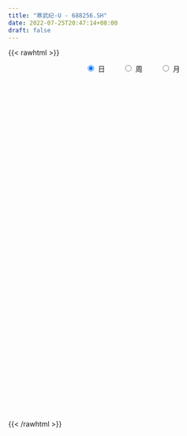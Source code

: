 ```yaml
---
title: "寒武纪-U - 688256.SH"
date: 2022-07-25T20:47:14+08:00
draft: false
---
```

{{< rawhtml >}}
    <div style="text-align: center">
        <label style="padding: 1rem;"><input style="margin-right: .5rem" type="radio" name="period" value="D" checked onclick="period_change(this)">日</label>
        <label style="padding: 1rem;"><input style="margin-right: .5rem" type="radio" name="period" value="W" onclick="period_change(this)">周</label>
        <label style="padding: 1rem;"><input style="margin-right: .5rem" type="radio" name="period" value="M" onclick="period_change(this)">月</label>
    </div>
    <div id="chart" style="height: 700px;"></div> 
    <script type="text/javascript">
        const D_v = [242376.13,175848.95,127018.27,99202.07,113852.55,83388.69,59775.62,54732.6,61808.75,56294.13,69721.66,59089.43,40822.17,50131.07,48537.51,25177.23,22435.43,20281.45,17440.22,16535.98,20562.19,18394.68,19689.58,16340.59,10811.1,20422.84,26476.56,39256.19,32637.07,35135.09,22032.73,15941.61,14696.48,25847.63,34315.03,28282.12,14651.81,22428.34,14548.94,13741.64,15502.97,21914.87,14205.41,30093.37,16299.83,14331.84,10238.86,13194.98,11288.01,8240.78,10276.27,8755.55,6035.38,6987.62,20653.51,12733.04,9564.48,14965.6,12265.07,35739.09,20336.31,25549.78,22442.38,21282.52,12594.69,29218.81,20885.9,17467.69,30452.77,20267.38,20357.23,20865.95,14508.13,23664.22,37004.45,24907.11,18596.47,10089.85,10575.1,15178.48,13862.72,8903.85,7527.89,6598.06,7563.93,8907.71,7338.4,9455.16,6676.04,9071.11,6502.92,11446.97,8249.22,6733.02,6808.11,14693.93,8341.08,6805.22,11217.08,6873.12,5062.69,6474.82,9600.64,7365.11,7971.58,7143.12,8206.54,7530.1,11791.43,18505.11,9415.27,8466.97,9879.86,8975.63,14799.82,10384.67,10810.15,6876.13,13277.75,8258.78,11165.22,28150.53,17419.43,11489.81,14257.5,21516.68,51861.83,27149.13,35698.44,27876.97,19001.47,14777.43,22357.75,12075.2,10891.43,10165.71,12687.37,7471.98,7839.64,10939.78,9540.7,11837.36,7091.91,9428.76,6409.66,7937.49,9471.13,10321.04,18326.65,11013.93,10234.37,7532.58,9349.97,16893.26,17838.38,12536.68,12452.47,20553.02,13633.01,5164.81,6937.99,4843.78,5559.14,3880.41,5418.06,4048.75,2991.95,3404.49,4364.34,2779.87,2537.13,4725.95,6447.78,3961.93,3063.99,3830.48,5162.21,3964.95,3239.53,3212.51,11694.68,8124.13,7605.73,9763.14,5439.86,5179.69,4830.41,5820.32,18034.68,12279.83,8296.1,13945.23,8668.77,8068.21,7258.46,10834.72,5424.31,17452.16,8305.14,7256.76,6895.61,4390.48,5297.86,4269.58,5793.24,6893.05,6246.48,13064.66,8654.27,8777.05,22004.45,10849.44,7597.0,9614.28,10549.54,10551.17,7296.5,11972.69,11072.31,11627.86,11084.23,23019.45,13163.27,13589.2,11870.87,25905.08,25901.74,16825.9,13881.91,17869.96,19137.6,17038.62,14337.84,16949.81,17495.93,9247.95,12594.81,20588.38,15735.32,16456.9,14435.99,9370.24,9663.67,10021.47,40890.74,33505.8,47764.62,50170.08,37971.06,98684.43,48436.42,44103.79,40064.29,43810.34,30316.71,24911.65,78932.7,45131.63,30564.65,29458.74,19898.87,28336.38,34106.18,17343.29,21919.58,15468.85,14508.2,21193.01,20746.89,23921.36,15261.54,41502.95,14317.74,17221.45,23687.33,16226.39,12621.85,20776.52,17111.09,14536.77,17232.07,14064.85,20270.23,15098.06,13118.31,18888.85,12858.68,12023.97,17575.17,11369.7,12249.07,17794.15,11793.51,14957.66,11384.08,11767.55,8898.07,12740.26,15580.3,11460.78,13407.69,20127.42,13195.5,16347.45,18295.92,16237.72,17640.31,39894.87,26541.03,13747.79,19383.23,25363.3,19440.4,14065.02,52337.19,78345.7,33030.32,31017.08,22514.33,27458.78,35007.45,25037.11,23345.53,14378.06,22492.03,17857.11,29334.63,20776.2,97472.61,113968.53,53938.58,42782.74,56734.24,43774.1,38013.34,37664.81,22357.04,25166.91,41101.22,35631.57,77570.66,68019.23,55958.36,33332.11,25598.8,29060.74,37294.91,18551.93,18033.77,20587.15,23410.13,15951.51,15453.64,11593.02,21282.01,28565.28,69344.93,29375.3,21750.79,30394.83,15493.95,12512.97,10171.51,20880.99,22646.66,20547.16,20674.1,20486.21,14677.14,20372.02,22389.05,18887.04,8917.59,16277.36,14869.52,15096.64,14060.3,12176.38,10032.82,7952.97,10025.63,12166.03,12455.06,12530.13,17729.21,28478.51,17991.51,31095.09,23653.1,21718.22,11451.08,11863.37,10913.6,13796.07,55942.4,32391.37,36451.36,28912.64,20262.8,19017.64,12385.91,70702.97,39696.46,33391.41,19098.56,24664.73,17039.05,12603.52,14334.73,21622.43,15119.27,14050.29,11904.47,19414.44,16734.79,12820.62,18046.11,19449.58,18019.62,14889.95,14777.02,15021.61,22197.58,30077.71,16412.67,16283.28,17588.55,13820.23,26103.23,19901.32,22862.2,15866.3,18942.08,22621.37,15844.85,10617.44,14884.06,21983.67,18016.08,13131.29,19683.31,13872.97,13875.28,18294.91,15244.46,22374.74,24946.84,14959.72,19288.29,14361.26,23353.61,26399.91,28274.39,53911.99,82129.06,47824.27,38889.66,36660.9,54132.81,42554.4,29962.04,33759.08,22182.16,22194.82,19351.17,22190.16,21757.98,31885.68,35657.76,29208.49,22959.89,27666.21,28592.38,34314.22,19899.31,19426.21,26667.59,19276.64,24156.11,18476.36,16286.98,12285.8,12051.41,13786.41,12078.96,23256.74,14954.69,21155.09,14551.48,12339.14]
const D_histogram = [0.0,3.9311680912,6.6268334835,7.9768797768,6.947819069,4.2646641205,2.5870293623,1.5087259373,0.7832165167,0.6188509169,0.396675878,-0.7699646782,-1.4177797524,-1.38476398,-2.4105427738,-3.3099741048,-3.8247160978,-4.2362253847,-4.6494442256,-4.6843078522,-4.0725757976,-3.8231080145,-4.0182153325,-4.1586046316,-3.7928400532,-3.7898046577,-4.0611636432,-4.8422343883,-4.631040455,-4.7199573671,-4.7262883788,-4.3213076541,-3.9634665797,-3.2779452363,-2.2808500391,-2.1215201518,-1.9579248,-1.6375015636,-1.4181941438,-0.7931721396,-0.0481975958,0.8517187861,1.3407843644,2.1830960654,2.724795615,2.8181937928,2.6428985707,2.6993029649,2.2957661407,1.8866264578,1.2671227865,1.1867219411,1.0851604681,1.2737678402,2.0800953149,2.3988727064,2.316494484,2.2606015284,2.3090695638,2.994609823,3.3308687733,3.62656434,3.1927727434,2.320406706,1.5301285112,2.0953840524,2.1248345017,1.9888408594,2.0536036566,1.7938647394,1.5814925661,0.9723771951,0.8105618743,0.9912621187,1.5765764092,1.2765347055,0.4012030329,-0.0603014398,-0.4908147233,-1.1334871013,-1.6456724119,-1.9408095673,-1.9823690434,-2.0018838498,-1.9694487792,-1.7976412679,-1.7635579966,-1.8901460034,-1.7937891243,-1.4756945254,-1.1685004583,-0.6633225949,-0.419592536,-0.314539047,-0.1901527899,-0.4362604811,-0.6671182543,-0.7726869687,-0.4720670596,-0.4044279355,-0.3826941966,-0.418079917,-0.3498893406,-0.156376855,0.1626948665,0.1298291416,0.1394552339,-0.0165610799,-0.4302793318,-1.4276607948,-1.8891105167,-1.8049108188,-1.2654133245,-0.7588642861,-0.0061445102,0.3368443082,0.1490032682,0.2812377372,0.760316957,1.0834147922,1.1023541185,1.7465662685,1.8036253264,1.7676403182,1.3840151884,0.7311668778,1.9447298938,2.1387748141,2.8313056961,3.0155838682,2.6337458532,2.2793188401,1.1398673892,0.1902866977,-0.6349759814,-1.3542022592,-1.9349067889,-2.4003188019,-2.4962032087,-2.0070582452,-1.545628835,-0.8899407919,-0.3318248517,-0.1473548831,-0.1502537957,-0.1265077248,-0.388875116,-0.3092205743,0.4031706003,0.8880390544,1.2532750034,1.3249664721,1.2473733771,1.3882281745,1.5016534149,1.5093839269,1.6959104821,1.1288937682,0.3005165793,-0.1996599756,-0.6346538637,-0.9394488989,-0.9064788761,-0.8190961824,-0.9128353606,-1.0971493042,-1.1601451635,-1.0237301437,-1.021140363,-0.970688167,-0.8262132888,-0.5263890573,-0.1105272102,0.0482771988,0.1211293022,0.0785771623,0.086997,-0.0723856909,-0.1861102799,-0.1939938345,-0.6662839986,-0.9062388006,-0.9093447733,-1.0814895832,-1.0162437607,-0.8524497586,-0.7126650167,-0.5566180084,-1.0635461339,-1.3635119088,-1.5627885189,-1.8515108934,-1.9465591018,-2.1073553136,-2.1289265288,-1.6022312174,-1.1981079086,-0.4967858052,-0.0047490672,0.2607678499,0.6059187096,0.7632517818,0.9345522523,1.024363427,1.0675430876,1.199966414,1.2873898661,1.5892564072,1.5587233189,1.7161187541,2.1482586455,2.2591842904,2.1705785576,1.8813032509,1.713253918,1.2974302797,0.9793583894,0.9999258741,0.7086366068,0.6369494131,0.5335412537,0.8835156146,0.9567657982,1.1466640302,1.0358987634,1.3515021353,1.7781505122,1.8842206856,1.796734527,1.7071229116,1.7267521933,1.3312544575,0.5924296873,0.5028712545,0.0260882416,-0.1234624943,-0.1663647843,-0.0893777523,-0.2295343338,-0.6651242099,-1.2749373672,-1.7542223476,-1.8787881814,-2.1173789322,-2.7074953491,-2.9945448377,-2.7940727574,-3.0650043321,-3.0492568745,-2.4488397891,-2.4370417476,-2.1504278662,-1.9678079118,-1.3130074012,-0.9794325348,-0.6065410678,0.2246571853,0.5606580578,0.5635581716,0.5253575005,0.469220743,0.454131281,0.2130838306,0.0965550372,0.0007812019,-0.0571815098,-0.0187148588,0.1318248557,0.2991072578,0.3168230196,0.3240200085,-0.0721612665,-0.2879771671,-0.2741127924,-0.4769611061,-0.475897208,-0.4966058777,-0.2319915866,0.0041091482,0.1365616687,0.3837806197,0.4159590053,0.5500354709,0.5125066439,0.4320358246,0.2500259629,0.0924786976,0.0808421388,-0.085889023,-0.1098744527,-0.1692408154,-0.3028068121,-0.3028801013,-0.3717509739,-0.2591142782,-0.0137754706,0.217669465,0.2478113402,0.3366212128,0.3380794068,0.4013647701,0.3000587794,0.2406157099,0.2597569781,0.1797773045,0.1684506135,0.2099367626,0.4477976416,0.3504435985,0.2649062979,0.3770033125,0.6694175968,0.7771989535,0.8377775176,1.2153205205,1.4594536342,1.3530403438,1.4327335017,1.3561499581,1.2667782175,1.2464936966,1.2217853255,0.9266950705,0.6988535053,0.5311712386,0.4323877252,0.5322293747,0.5197367392,1.0904365038,1.7287861349,1.8130910609,1.6296480706,1.4744645988,1.1630785579,0.6391867482,0.445257875,0.0926849307,-0.1234336018,0.0536994284,0.1354168931,0.4705492885,0.8744007987,0.6063771431,0.2215500604,-0.0317476084,-0.4279326097,-0.9455394431,-1.1653468627,-1.2870670885,-1.4356349254,-1.3353375724,-1.1986950896,-1.0194524275,-1.0018236217,-0.8186505412,-0.4711689813,-0.0135930058,0.1852600293,0.1013377061,-0.1709705949,-0.3284346394,-0.4061897876,-0.3894161502,-0.304450972,-0.4019520603,-0.4271881826,-0.3263377303,-0.3686198469,-0.3820480557,-0.5672694919,-0.8676721816,-1.0751242403,-1.098033974,-1.2051508936,-1.3407308013,-1.4010246761,-1.3037540088,-1.1207015119,-0.9324057165,-0.8206831188,-0.7379669393,-0.5235613471,-0.2264507494,-0.029769135,0.2507144659,0.6150355801,0.82314221,0.7878104856,0.5291152782,0.5218523593,0.4518408915,0.3464164821,0.2828833229,0.323597396,0.7452299141,0.9376425908,1.1075399614,0.9953475572,0.8120677222,0.761105437,0.4876892562,-0.6522202315,-1.3894756357,-1.706819421,-1.7838408775,-1.7997706537,-1.702910988,-1.514217168,-1.3937429453,-1.1908927758,-0.9513503575,-0.7604637952,-0.5521875748,-0.3260788975,-0.1937149382,-0.050662554,-0.0582659544,-0.0659541332,-0.1044127549,-0.0450318571,0.0362866798,0.1161607442,0.0375151638,0.2732591694,0.4531211576,0.5243164752,0.4382351133,0.3075054308,-0.1067091768,-0.4947692757,-0.5080085393,-0.5314398455,-0.2678112129,0.0202181852,0.1858665375,0.3850406648,0.5607242907,0.6454647016,0.7655694926,0.7728018615,0.8405263958,0.8915606847,0.8833923141,0.9348108356,0.960038949,1.0578764122,0.8337524695,0.7131537953,0.6155524192,0.4965118095,0.5452789101,0.6584111348,0.7999877054,1.1020336693,1.6790425787,1.9948197217,1.9911064265,1.6475057896,1.3642271811,1.0717855835,0.7750010782,0.4829043059,0.3592051361,0.1948340949,0.0195250143,-0.1241382019,-0.3077991277,-0.2164683037,-0.0362062191,0.071728287,0.1553110985,0.1104051766,-0.0142089406,-0.2371009383,-0.3536517399,-0.4636426576,-0.4759073032,-0.5700574897,-0.4833826322,-0.5522935342,-0.6589681732,-0.6896827957,-0.6842831764,-0.6607148768,-0.5438017771,-0.2666958101,-0.1443333256,-0.0350636309,-0.0372894495,-0.0555899871]
const D_fast = [0.0,4.913960114,9.2663338772,12.6106001147,13.3184941741,11.7015052557,10.6706278381,9.9695058974,9.439800606,9.4301477354,9.3071416661,7.9480099403,6.945749928,6.6325747054,5.0041602182,3.277235361,1.8063143435,0.3357487104,-1.2398311868,-2.4457717766,-2.8521836714,-3.5584928918,-4.758154043,-5.9381944999,-6.5206399349,-7.4650557038,-8.7517056001,-10.7433349423,-11.6899011227,-12.9588073766,-14.1467104829,-14.8220566718,-15.4550822424,-15.589047208,-15.1621645206,-15.5332146712,-15.8591005195,-15.9480526739,-16.08329379,-15.6565648207,-14.9236396759,-13.8107935975,-12.986531928,-11.5984462107,-10.3755477573,-9.5776011314,-9.0921717107,-8.3609415753,-8.1905368644,-8.1280199329,-8.4307429075,-8.2144632677,-8.0447346237,-7.5376852915,-6.211333988,-5.2928384199,-4.7960930213,-4.2868355948,-3.6611001684,-2.2269074535,-1.0579313099,0.1444053418,0.5088069311,0.2165425702,-0.1912034968,0.8978980575,1.4585571321,1.8197737048,2.3979374161,2.5866646837,2.769665652,2.4036445798,2.4444697275,2.8729855015,3.8524438943,3.8715358671,3.0965049526,2.6199251199,2.0667081556,1.1406640023,0.2170605888,-0.5632789585,-1.1004306954,-1.6204164643,-2.0803435885,-2.3579463941,-2.764752622,-3.3638771296,-3.7159675316,-3.7667965641,-3.7517276116,-3.4123803968,-3.2735484719,-3.2471297448,-3.1702816851,-3.5254544966,-3.9230918333,-4.2218322899,-4.0392291457,-4.0726970055,-4.1466368157,-4.2865425154,-4.3058242741,-4.1514060023,-3.7916605642,-3.7920690036,-3.7475791029,-3.9077356867,-4.4290237715,-5.7833204332,-6.7170477842,-7.0840757911,-6.8609316279,-6.544098661,-5.7929150127,-5.3657151172,-5.5163053402,-5.3137614369,-4.6446029778,-4.0506514446,-3.7561235887,-2.6752698715,-2.1673044821,-1.7613794107,-1.7990007433,-2.2690573345,-0.5693118451,0.1594267787,1.5597840848,2.4979582239,2.7745566722,2.9899593691,2.1354747656,1.2334657484,0.249459074,-0.8083177686,-1.8727489955,-2.938240709,-3.658175918,-3.6707955157,-3.5957733143,-3.1625704692,-2.6874107419,-2.5397794941,-2.5802418556,-2.5881227159,-2.9477088861,-2.945359488,-2.1321756634,-1.4252974456,-0.7467427458,-0.343809659,-0.1095594097,0.3783524312,0.8671910254,1.2522675191,1.8627716949,1.5779784229,0.8247303789,0.27463883,-0.3190185239,-0.8586757839,-1.0523254801,-1.169716832,-1.4916648504,-1.95026612,-2.3032982701,-2.4228157863,-2.6755110964,-2.8677309421,-2.9298093861,-2.7615824189,-2.3733523744,-2.2024786657,-2.0993442368,-2.1222520861,-2.0920829983,-2.269562112,-2.4298142709,-2.4861962841,-3.1250574479,-3.5915719501,-3.8220141162,-4.2645313219,-4.4533464395,-4.502664877,-4.5410463894,-4.5241538832,-5.2969685421,-5.9378122943,-6.5277860341,-7.2793861319,-7.8610741158,-8.548709156,-9.1025120034,-8.9763744963,-8.8717781646,-8.2946525126,-7.8038030414,-7.4730941618,-6.9764636247,-6.628317607,-6.2233790735,-5.877477042,-5.5674116095,-5.1349966797,-4.7257257611,-4.0265451182,-3.6673973766,-3.0809722529,-2.1117677001,-1.4360459827,-0.9820070761,-0.80095657,-0.5406924234,-0.6321584918,-0.7053907848,-0.4348418316,-0.5489719471,-0.4614217875,-0.4314446336,0.139408631,0.4518502642,0.9284145037,1.0766239278,1.7301028335,2.6012888384,3.1784141832,3.5401116563,3.8772807688,4.3285980989,4.2659139775,3.6751966291,3.7113560099,3.2410950574,3.060678698,2.9761852119,3.0308278058,2.8332876408,2.2314167123,1.3028692131,0.3850286458,-0.2092342333,-0.9771697172,-2.2441599713,-3.2798456693,-3.7778917784,-4.8150744361,-5.5616411972,-5.573434059,-6.1708964544,-6.4218895396,-6.7312215632,-6.4046729029,-6.3159561701,-6.0946999701,-5.2073374206,-4.7311720338,-4.587382377,-4.4942436729,-4.4330752447,-4.3346318865,-4.5224083792,-4.6147984133,-4.7103769482,-4.7826350373,-4.748847101,-4.5653511726,-4.3232919561,-4.2263704393,-4.1381684483,-4.5523900399,-4.8402002323,-4.8948640557,-5.2169526459,-5.3348630498,-5.479723189,-5.2731067944,-5.0359787726,-4.869385835,-4.526221729,-4.3900535922,-4.1184682588,-4.0278704248,-4.000332288,-4.119835659,-4.2542632498,-4.245689274,-4.4338926915,-4.4853467344,-4.5870233009,-4.7962910006,-4.8720843152,-5.0338929313,-4.9860348051,-4.7441398651,-4.4582775632,-4.3661828531,-4.1932176773,-4.1072396316,-3.9436130757,-3.9699043715,-3.9691935136,-3.8851130009,-3.9201483484,-3.8893623859,-3.7953920463,-3.4455817568,-3.4553249004,-3.4746356265,-3.2682877837,-2.8085191002,-2.5064380052,-2.2364150617,-1.5550419286,-0.9460454064,-0.7141986109,-0.2763220775,-0.0138681316,0.2134546822,0.5047935855,0.7855315458,0.7221150583,0.6689868695,0.6340974124,0.6434108303,0.8763098235,0.9937513728,1.8370602633,2.9076064281,3.4451841193,3.6691531467,3.8825858245,3.8619694232,3.4978743005,3.4152598961,3.0858581844,2.8388812515,3.0294391388,3.1450108267,3.5977805443,4.2202322541,4.1038028843,3.7743633167,3.5131287458,3.0099605921,2.2559688979,1.7448247626,1.3013377648,0.7938611965,0.5603241564,0.3972928668,0.321672422,0.0888453223,0.0673557676,0.2970450821,0.7512228062,0.9963908486,0.937802952,0.6227520022,0.3831792979,0.2038767028,0.1232963026,0.1321487378,-0.0658403656,-0.1978735335,-0.1786075138,-0.3130445921,-0.4219848149,-0.749023624,-1.2663443591,-1.7425774779,-2.0399957051,-2.4484003481,-2.9191629561,-3.3297129999,-3.5583808348,-3.6555037159,-3.7003093496,-3.7937575316,-3.8955330869,-3.8120178316,-3.5715199211,-3.3822805905,-3.0391183732,-2.5210383639,-2.1071461816,-1.9455252845,-2.0719416724,-1.9487415015,-1.9057927464,-1.9246130352,-1.9174253637,-1.7958119417,-1.187871945,-0.7610486206,-0.3142662597,-0.1776217745,-0.157884679,-0.018570605,-0.1700644717,-1.4730290172,-2.5576533305,-3.301701971,-3.8246836469,-4.2905560865,-4.6194241678,-4.8092846398,-5.0372461534,-5.1321191779,-5.1304143489,-5.1296437354,-5.0594144087,-4.9148254558,-4.830890231,-4.7005034854,-4.7226733743,-4.7468500864,-4.8114118969,-4.7632889633,-4.6728987565,-4.563984506,-4.6332512955,-4.3291924975,-4.03605022,-3.8337757835,-3.8102983671,-3.8641516919,-4.3050435937,-4.8167960115,-4.9570374099,-5.1133286775,-4.9166528481,-4.6235689037,-4.4114539171,-4.1160196236,-3.800154925,-3.5540483387,-3.2425511746,-3.0421183403,-2.7642622071,-2.490337747,-2.277658039,-1.9925368087,-1.727298958,-1.3649923917,-1.3806782171,-1.3229884425,-1.2667017137,-1.2616143711,-1.0765275429,-0.7987925346,-0.4572190376,0.1203353437,1.1171048977,1.9315869711,2.4256502825,2.4939260931,2.5517042798,2.5272090782,2.4241748424,2.2528041466,2.2189062608,2.1032437433,1.9328159163,1.7581181496,1.4975074418,1.53472119,1.7059317198,1.8317982977,1.9542088838,1.936904256,1.8087379036,1.5265706714,1.3216069348,1.0957053528,0.9644638813,0.7277993224,0.6936285219,0.4866442363,0.2152275541,0.0120922326,-0.1535789422,-0.2951893618,-0.3142267064,-0.1037946919,-0.0175155388,0.0829882482,0.0714400671,0.0392420328]
const D_slow = [0.0,0.9827920228,2.6395003937,4.6337203379,6.3706751051,7.4368411352,8.0835984758,8.4607799601,8.6565840893,8.8112968185,8.910465788,8.7179746185,8.3635296804,8.0173386854,7.414702992,6.5872094658,5.6310304413,4.5719740951,3.4096130387,2.2385360757,1.2203921263,0.2646151227,-0.7399387105,-1.7795898684,-2.7277998817,-3.6752510461,-4.6905419569,-5.901100554,-7.0588606677,-8.2388500095,-9.4204221042,-10.5007490177,-11.4916156627,-12.3111019717,-12.8813144815,-13.4116945194,-13.9011757195,-14.3105511103,-14.6650996463,-14.8633926812,-14.8754420801,-14.6625123836,-14.3273162925,-13.7815422761,-13.1003433724,-12.3957949242,-11.7350702815,-11.0602445403,-10.4863030051,-10.0146463907,-9.697865694,-9.4011852088,-9.1298950917,-8.8114531317,-8.291429303,-7.6917111263,-7.1125875053,-6.5474371232,-5.9701697323,-5.2215172765,-4.3888000832,-3.4821589982,-2.6839658124,-2.1038641358,-1.721332008,-1.1974859949,-0.6662773695,-0.1690671547,0.3443337595,0.7927999443,1.1881730858,1.4312673846,1.6339078532,1.8817233829,2.2758674852,2.5950011615,2.6953019198,2.6802265598,2.557522879,2.2741511036,1.8627330007,1.3775306088,0.881938348,0.3814673855,-0.1108948093,-0.5603051262,-1.0011946254,-1.4737311262,-1.9221784073,-2.2911020387,-2.5832271533,-2.749057802,-2.853955936,-2.9325906977,-2.9801288952,-3.0891940155,-3.255973579,-3.4491453212,-3.5671620861,-3.66826907,-3.7639426191,-3.8684625984,-3.9559349335,-3.9950291473,-3.9543554307,-3.9218981453,-3.8870343368,-3.8911746068,-3.9987444397,-4.3556596384,-4.8279372676,-5.2791649723,-5.5955183034,-5.7852343749,-5.7867705025,-5.7025594254,-5.6653086084,-5.5949991741,-5.4049199348,-5.1340662368,-4.8584777072,-4.42183614,-3.9709298084,-3.5290197289,-3.1830159318,-3.0002242123,-2.5140417389,-1.9793480354,-1.2715216113,-0.5176256443,0.140810819,0.710640529,0.9956073764,1.0431790508,0.8844350554,0.5458844906,0.0621577934,-0.5379219071,-1.1619727093,-1.6637372706,-2.0501444793,-2.2726296773,-2.3555858902,-2.392424611,-2.4299880599,-2.4616149911,-2.5588337701,-2.6361389137,-2.5353462636,-2.3133365,-2.0000177492,-1.6687761311,-1.3569327869,-1.0098757432,-0.6344623895,-0.2571164078,0.1668612127,0.4490846548,0.5242137996,0.4742988057,0.3156353398,0.080773115,-0.145846604,-0.3506206496,-0.5788294898,-0.8531168158,-1.1431531067,-1.3990856426,-1.6543707334,-1.8970427751,-2.1035960973,-2.2351933616,-2.2628251642,-2.2507558645,-2.2204735389,-2.2008292484,-2.1790799984,-2.1971764211,-2.2437039911,-2.2922024497,-2.4587734493,-2.6853331495,-2.9126693428,-3.1830417386,-3.4371026788,-3.6502151184,-3.8283813726,-3.9675358747,-4.2334224082,-4.5743003854,-4.9649975152,-5.4278752385,-5.9145150139,-6.4413538424,-6.9735854746,-7.3741432789,-7.6736702561,-7.7978667074,-7.7990539742,-7.7338620117,-7.5823823343,-7.3915693889,-7.1579313258,-6.901840469,-6.6349546971,-6.3349630936,-6.0131156271,-5.6158015253,-5.2261206956,-4.7970910071,-4.2600263457,-3.6952302731,-3.1525856337,-2.6822598209,-2.2539463414,-1.9295887715,-1.6847491742,-1.4347677057,-1.257608554,-1.0983712007,-0.9649858872,-0.7441069836,-0.504915534,-0.2182495265,0.0407251644,0.3786006982,0.8231383262,1.2941934976,1.7433771294,2.1701578573,2.6018459056,2.93465952,3.0827669418,3.2084847554,3.2150068158,3.1841411923,3.1425499962,3.1202055581,3.0628219746,2.8965409222,2.5778065804,2.1392509934,1.6695539481,1.140209215,0.4633353778,-0.2853008317,-0.983819021,-1.750070104,-2.5123843227,-3.1245942699,-3.7338547068,-4.2714616734,-4.7634136513,-5.0916655016,-5.3365236353,-5.4881589023,-5.431994606,-5.2918300915,-5.1509405486,-5.0196011735,-4.9022959877,-4.7887631675,-4.7354922098,-4.7113534505,-4.7111581501,-4.7254535275,-4.7301322422,-4.6971760283,-4.6223992138,-4.5431934589,-4.4621884568,-4.4802287734,-4.5522230652,-4.6207512633,-4.7399915398,-4.8589658418,-4.9831173112,-5.0411152079,-5.0400879208,-5.0059475037,-4.9100023487,-4.8060125974,-4.6685037297,-4.5403770687,-4.4323681126,-4.3698616219,-4.3467419475,-4.3265314128,-4.3480036685,-4.3754722817,-4.4177824855,-4.4934841886,-4.5692042139,-4.6621419574,-4.7269205269,-4.7303643945,-4.6759470283,-4.6139941933,-4.5298388901,-4.4453190384,-4.3449778458,-4.269963151,-4.2098092235,-4.144869979,-4.0999256529,-4.0578129995,-4.0053288088,-3.8933793984,-3.8057684988,-3.7395419244,-3.6452910962,-3.477936697,-3.2836369586,-3.0741925793,-2.7703624491,-2.4054990406,-2.0672389546,-1.7090555792,-1.3700180897,-1.0533235353,-0.7417001112,-0.4362537798,-0.2045800122,-0.0298666358,0.1029261738,0.2110231051,0.3440804488,0.4740146336,0.7466237595,1.1788202933,1.6320930585,2.0395050761,2.4081212258,2.6988908653,2.8586875523,2.9700020211,2.9931732537,2.9623148533,2.9757397104,3.0095939337,3.1272312558,3.3458314555,3.4974257412,3.5528132563,3.5448763542,3.4378932018,3.201508341,2.9101716253,2.5884048532,2.2294961219,1.8956617288,1.5959879564,1.3411248495,1.0906689441,0.8860063088,0.7682140635,0.764815812,0.8111308193,0.8364652459,0.7937225971,0.7116139373,0.6100664904,0.5127124528,0.4365997098,0.3361116947,0.2293146491,0.1477302165,0.0555752548,-0.0399367592,-0.1817541321,-0.3986721775,-0.6674532376,-0.9419617311,-1.2432494545,-1.5784321548,-1.9286883238,-2.254626826,-2.534802204,-2.7679036331,-2.9730744128,-3.1575661476,-3.2884564844,-3.3450691718,-3.3525114555,-3.2898328391,-3.136073944,-2.9302883915,-2.7333357701,-2.6010569506,-2.4705938608,-2.3576336379,-2.2710295174,-2.2003086866,-2.1194093376,-1.9331018591,-1.6986912114,-1.4218062211,-1.1729693318,-0.9699524012,-0.779676042,-0.6577537279,-0.8208087858,-1.1681776947,-1.59488255,-2.0408427694,-2.4907854328,-2.9165131798,-3.2950674718,-3.6435032081,-3.9412264021,-4.1790639914,-4.3691799402,-4.5072268339,-4.5887465583,-4.6371752928,-4.6498409314,-4.6644074199,-4.6808959532,-4.706999142,-4.7182571062,-4.7091854363,-4.6801452502,-4.6707664593,-4.6024516669,-4.4891713775,-4.3580922587,-4.2485334804,-4.1716571227,-4.1983344169,-4.3220267358,-4.4490288706,-4.581888832,-4.6488416352,-4.6437870889,-4.5973204546,-4.5010602884,-4.3608792157,-4.1995130403,-4.0081206672,-3.8149202018,-3.6047886029,-3.3818984317,-3.1610503532,-2.9273476443,-2.687337907,-2.4228688039,-2.2144306866,-2.0361422378,-1.882254133,-1.7581261806,-1.6218064531,-1.4572036694,-1.257206743,-0.9816983257,-0.561937681,-0.0632327506,0.434543856,0.8464203035,1.1874770987,1.4554234946,1.6491737642,1.7698998406,1.8597011247,1.9084096484,1.913290902,1.8822563515,1.8053065696,1.7511894936,1.7421379389,1.7600700106,1.7988977853,1.8264990794,1.8229468442,1.7636716097,1.6752586747,1.5593480103,1.4403711845,1.2978568121,1.1770111541,1.0389377705,0.8741957272,0.7017750283,0.5307042342,0.365525515,0.2295750707,0.1629011182,0.1268177868,0.1180518791,0.1087295167,0.0948320199]
const D_data = [['2020-07-20', 250.0, 212.4, 205.6, 295.0],['2020-07-21', 208.0, 274.0, 202.0, 285.6],['2020-07-22', 260.0, 281.0, 257.77, 284.33],['2020-07-23', 274.92, 281.5, 268.0, 297.77],['2020-07-24', 273.0, 259.33, 240.44, 276.0],['2020-07-27', 252.28, 234.01, 227.94, 257.9],['2020-07-28', 236.0, 238.64, 227.5, 243.8],['2020-07-29', 234.53, 241.5, 229.66, 245.78],['2020-07-30', 240.0, 243.17, 236.36, 254.99],['2020-07-31', 238.01, 249.6, 237.1, 255.55],['2020-08-03', 250.01, 249.5, 247.01, 257.88],['2020-08-04', 250.97, 235.0, 232.99, 252.88],['2020-08-05', 246.0, 236.92, 236.79, 246.0],['2020-08-06', 233.96, 243.83, 231.8, 247.45],['2020-08-07', 240.98, 227.44, 223.37, 240.98],['2020-08-10', 219.99, 222.5, 218.0, 225.89],['2020-08-11', 220.88, 221.49, 219.1, 226.3],['2020-08-12', 220.33, 217.76, 213.5, 222.0],['2020-08-13', 219.0, 212.5, 212.0, 219.6],['2020-08-14', 212.33, 212.68, 207.5, 213.9],['2020-08-17', 213.0, 219.08, 209.68, 219.8],['2020-08-18', 219.18, 213.81, 212.3, 219.18],['2020-08-19', 213.88, 205.2, 204.87, 214.5],['2020-08-20', 204.0, 201.51, 200.11, 207.27],['2020-08-21', 202.5, 204.95, 201.11, 205.62],['2020-08-24', 206.3, 197.9, 196.5, 207.84],['2020-08-25', 198.38, 189.98, 189.66, 199.88],['2020-08-26', 189.66, 176.4, 173.51, 190.92],['2020-08-27', 177.2, 182.56, 170.51, 188.87],['2020-08-28', 177.73, 174.28, 168.02, 177.88],['2020-08-31', 173.0, 170.0, 170.0, 177.2],['2020-09-01', 170.21, 171.18, 169.03, 173.8],['2020-09-02', 170.99, 167.76, 167.12, 172.35],['2020-09-03', 167.9, 170.09, 164.28, 172.56],['2020-09-04', 166.78, 174.53, 166.78, 182.3],['2020-09-07', 170.4, 163.52, 163.52, 172.8],['2020-09-08', 163.51, 160.86, 160.01, 163.51],['2020-09-09', 159.0, 160.68, 155.0, 165.9],['2020-09-10', 162.0, 157.58, 157.33, 165.77],['2020-09-11', 158.07, 161.96, 155.55, 162.89],['2020-09-14', 164.0, 164.72, 163.0, 167.5],['2020-09-15', 163.5, 169.34, 161.26, 170.87],['2020-09-16', 167.0, 166.77, 165.39, 170.55],['2020-09-17', 166.76, 174.22, 163.78, 178.0],['2020-09-18', 173.0, 174.26, 172.01, 176.5],['2020-09-21', 173.99, 170.77, 169.5, 176.88],['2020-09-22', 169.98, 167.65, 166.68, 170.71],['2020-09-23', 168.03, 170.75, 167.04, 172.9],['2020-09-24', 169.0, 164.51, 164.01, 170.67],['2020-09-25', 165.0, 162.45, 161.52, 165.77],['2020-09-28', 162.45, 156.88, 156.5, 163.42],['2020-09-29', 157.9, 161.36, 157.02, 162.58],['2020-09-30', 162.11, 160.19, 159.8, 163.5],['2020-10-09', 164.0, 163.73, 163.07, 164.98],['2020-10-12', 164.94, 174.3, 164.03, 175.65],['2020-10-13', 174.3, 171.9, 170.66, 174.3],['2020-10-14', 171.0, 168.35, 168.28, 172.74],['2020-10-15', 167.98, 169.17, 167.69, 175.0],['2020-10-16', 170.49, 171.4, 170.0, 173.98],['2020-10-19', 172.2, 182.71, 172.2, 186.37],['2020-10-20', 181.45, 182.96, 178.53, 185.88],['2020-10-21', 182.69, 186.4, 178.3, 187.01],['2020-10-22', 186.0, 179.18, 179.08, 189.98],['2020-10-23', 179.51, 172.01, 172.01, 180.2],['2020-10-26', 170.02, 169.8, 166.56, 172.9],['2020-10-27', 169.88, 187.43, 168.88, 190.39],['2020-10-28', 187.0, 183.89, 182.72, 190.04],['2020-10-29', 181.02, 183.12, 181.0, 186.82],['2020-10-30', 183.43, 187.08, 183.43, 193.88],['2020-11-02', 187.01, 184.11, 181.08, 193.38],['2020-11-03', 185.95, 184.92, 183.03, 190.66],['2020-11-04', 186.0, 178.93, 178.0, 187.93],['2020-11-05', 182.0, 183.38, 179.13, 184.63],['2020-11-06', 183.3, 188.7, 182.66, 192.15],['2020-11-09', 190.02, 197.18, 190.0, 202.99],['2020-11-10', 193.22, 188.35, 187.5, 193.22],['2020-11-11', 186.0, 179.0, 179.0, 188.29],['2020-11-12', 181.0, 181.08, 179.51, 183.68],['2020-11-13', 180.0, 179.2, 175.8, 181.79],['2020-11-16', 179.58, 173.32, 172.51, 182.18],['2020-11-17', 174.0, 171.0, 167.11, 175.0],['2020-11-18', 170.77, 170.32, 168.08, 172.99],['2020-11-19', 169.0, 171.17, 166.71, 172.5],['2020-11-20', 171.5, 169.77, 169.47, 173.3],['2020-11-23', 168.65, 168.88, 166.78, 170.67],['2020-11-24', 168.88, 169.62, 168.66, 172.84],['2020-11-25', 169.62, 166.91, 166.81, 170.31],['2020-11-26', 166.92, 163.0, 162.82, 168.37],['2020-11-27', 162.0, 163.99, 161.24, 164.78],['2020-11-30', 165.0, 166.28, 164.1, 168.66],['2020-12-01', 165.03, 166.43, 165.03, 167.78],['2020-12-02', 166.76, 170.0, 166.76, 171.69],['2020-12-03', 168.9, 167.92, 167.01, 169.99],['2020-12-04', 167.99, 166.42, 166.01, 169.85],['2020-12-07', 168.36, 166.66, 166.55, 170.89],['2020-12-08', 166.1, 161.0, 160.0, 168.5],['2020-12-09', 161.0, 159.0, 158.33, 162.45],['2020-12-10', 159.12, 158.6, 158.19, 161.83],['2020-12-11', 162.0, 163.22, 160.3, 165.0],['2020-12-14', 162.0, 160.43, 159.0, 163.0],['2020-12-15', 160.5, 159.25, 158.84, 160.96],['2020-12-16', 159.25, 157.63, 157.01, 159.6],['2020-12-17', 156.13, 158.15, 154.1, 158.51],['2020-12-18', 159.68, 159.66, 158.69, 162.5],['2020-12-21', 160.5, 162.06, 157.66, 163.6],['2020-12-22', 162.0, 157.98, 157.58, 163.5],['2020-12-23', 156.56, 158.0, 155.17, 159.94],['2020-12-24', 158.0, 155.02, 154.55, 159.77],['2020-12-25', 154.99, 149.5, 149.48, 155.9],['2020-12-28', 149.29, 137.01, 137.0, 149.5],['2020-12-29', 136.96, 137.78, 136.08, 140.51],['2020-12-30', 139.49, 141.39, 138.0, 144.0],['2020-12-31', 141.3, 146.78, 140.8, 147.2],['2021-01-04', 146.78, 147.58, 145.0, 149.0],['2021-01-05', 146.88, 152.95, 146.44, 154.49],['2021-01-06', 151.01, 150.1, 149.11, 156.0],['2021-01-07', 149.78, 143.25, 141.51, 149.98],['2021-01-08', 143.9, 146.48, 142.0, 147.46],['2021-01-11', 145.51, 152.12, 145.4, 155.99],['2021-01-12', 150.59, 152.33, 149.5, 154.43],['2021-01-13', 151.93, 149.61, 147.1, 153.55],['2021-01-14', 147.6, 159.73, 147.6, 163.96],['2021-01-15', 159.0, 155.1, 153.96, 162.5],['2021-01-18', 154.0, 154.89, 151.0, 158.5],['2021-01-19', 153.35, 150.18, 150.06, 158.96],['2021-01-20', 148.3, 144.4, 143.43, 149.08],['2021-01-21', 151.0, 170.0, 151.0, 172.0],['2021-01-22', 166.1, 162.36, 161.8, 169.0],['2021-01-25', 161.2, 172.78, 158.48, 174.75],['2021-01-26', 172.4, 171.01, 170.4, 180.79],['2021-01-27', 171.72, 165.62, 163.71, 175.09],['2021-01-28', 161.1, 166.0, 161.1, 172.24],['2021-01-29', 166.59, 153.6, 152.0, 167.99],['2021-02-01', 150.5, 150.99, 149.35, 156.54],['2021-02-02', 151.99, 147.69, 147.09, 152.5],['2021-02-03', 147.44, 144.13, 144.1, 149.97],['2021-02-04', 143.94, 141.06, 138.28, 145.75],['2021-02-05', 141.34, 137.89, 137.81, 143.6],['2021-02-08', 138.0, 138.91, 136.12, 139.88],['2021-02-09', 138.91, 145.3, 138.91, 148.0],['2021-02-10', 147.5, 145.84, 143.6, 147.5],['2021-02-18', 146.0, 150.02, 146.0, 152.85],['2021-02-19', 149.49, 151.27, 147.02, 151.55],['2021-02-22', 151.25, 148.07, 148.0, 154.9],['2021-02-23', 147.46, 145.75, 145.02, 148.71],['2021-02-24', 145.77, 145.68, 145.21, 149.93],['2021-02-25', 146.0, 140.88, 140.31, 147.46],['2021-02-26', 138.93, 144.02, 137.19, 145.0],['2021-03-01', 144.8, 153.77, 144.02, 154.89],['2021-03-02', 154.31, 154.34, 151.69, 156.36],['2021-03-03', 152.8, 155.7, 150.21, 157.89],['2021-03-04', 154.49, 153.98, 152.85, 157.98],['2021-03-05', 152.14, 152.91, 147.8, 154.22],['2021-03-08', 154.0, 156.71, 151.3, 158.68],['2021-03-09', 154.87, 158.1, 149.0, 163.96],['2021-03-10', 162.9, 158.25, 157.62, 163.9],['2021-03-11', 157.5, 162.3, 155.12, 163.79],['2021-03-12', 161.5, 153.0, 153.0, 167.77],['2021-03-15', 150.28, 146.58, 146.0, 152.9],['2021-03-16', 148.9, 147.2, 145.72, 149.5],['2021-03-17', 146.0, 145.2, 144.45, 149.4],['2021-03-18', 144.6, 144.22, 144.1, 146.38],['2021-03-19', 144.79, 146.97, 141.36, 146.97],['2021-03-22', 146.7, 147.25, 145.2, 148.18],['2021-03-23', 147.22, 144.2, 143.01, 149.69],['2021-03-24', 143.1, 141.4, 141.26, 144.7],['2021-03-25', 141.05, 141.2, 140.31, 142.88],['2021-03-26', 142.01, 142.84, 141.34, 143.25],['2021-03-29', 143.0, 140.5, 140.3, 143.96],['2021-03-30', 139.5, 140.19, 139.5, 141.58],['2021-03-31', 140.08, 140.89, 139.28, 141.39],['2021-04-01', 141.55, 143.19, 141.42, 145.18],['2021-04-02', 144.69, 146.01, 143.55, 148.0],['2021-04-06', 147.0, 144.0, 143.67, 147.3],['2021-04-07', 144.24, 143.3, 142.01, 144.24],['2021-04-08', 143.27, 141.7, 141.68, 144.8],['2021-04-09', 141.41, 142.0, 139.86, 142.0],['2021-04-12', 141.99, 139.18, 139.02, 142.75],['2021-04-13', 138.38, 138.59, 138.11, 139.83],['2021-04-14', 138.59, 139.11, 138.31, 140.56],['2021-04-15', 138.96, 131.3, 127.0, 138.96],['2021-04-16', 131.0, 131.28, 127.8, 131.98],['2021-04-19', 131.39, 132.46, 129.67, 133.25],['2021-04-20', 132.5, 128.63, 128.56, 132.54],['2021-04-21', 128.0, 130.0, 127.8, 131.53],['2021-04-22', 129.99, 130.6, 129.55, 131.48],['2021-04-23', 130.0, 129.96, 129.38, 131.87],['2021-04-26', 130.0, 129.9, 128.91, 132.18],['2021-04-27', 128.81, 119.4, 119.21, 128.81],['2021-04-28', 120.51, 118.2, 116.58, 120.6],['2021-04-29', 117.5, 116.25, 116.02, 120.47],['2021-04-30', 116.75, 111.69, 111.11, 116.75],['2021-05-06', 112.39, 110.74, 109.5, 112.39],['2021-05-07', 110.83, 106.71, 106.66, 111.48],['2021-05-10', 106.8, 105.3, 104.65, 108.3],['2021-05-11', 105.81, 111.02, 105.48, 113.0],['2021-05-12', 110.77, 109.81, 107.84, 111.81],['2021-05-13', 109.66, 114.75, 109.0, 120.42],['2021-05-14', 113.0, 114.05, 112.3, 114.5],['2021-05-17', 113.56, 112.26, 112.22, 115.9],['2021-05-18', 114.5, 114.17, 113.0, 116.19],['2021-05-19', 113.17, 112.66, 112.0, 114.5],['2021-05-20', 113.0, 113.37, 112.69, 116.39],['2021-05-21', 113.36, 112.84, 112.43, 114.46],['2021-05-24', 112.08, 112.49, 110.05, 113.02],['2021-05-25', 112.0, 114.07, 112.0, 114.68],['2021-05-26', 114.43, 114.22, 114.05, 116.0],['2021-05-27', 114.0, 118.29, 113.41, 119.39],['2021-05-28', 117.7, 115.35, 115.04, 117.7],['2021-05-31', 115.88, 118.65, 115.8, 118.86],['2021-06-01', 119.58, 124.6, 119.58, 127.71],['2021-06-02', 122.8, 123.25, 121.81, 125.46],['2021-06-03', 124.25, 122.1, 121.0, 124.59],['2021-06-04', 121.79, 119.77, 119.21, 123.66],['2021-06-07', 121.0, 121.14, 120.5, 125.76],['2021-06-08', 120.7, 117.36, 116.7, 120.95],['2021-06-09', 118.0, 117.25, 117.03, 119.72],['2021-06-10', 118.01, 121.26, 116.78, 122.0],['2021-06-11', 121.81, 117.11, 116.93, 121.88],['2021-06-15', 117.0, 119.25, 115.99, 121.38],['2021-06-16', 119.2, 118.7, 117.88, 123.38],['2021-06-17', 118.71, 125.5, 117.7, 127.99],['2021-06-18', 124.32, 123.83, 123.11, 126.5],['2021-06-21', 124.0, 126.8, 123.0, 128.55],['2021-06-22', 127.01, 124.11, 123.8, 128.5],['2021-06-23', 125.26, 131.0, 125.0, 133.87],['2021-06-24', 129.36, 135.75, 129.2, 138.88],['2021-06-25', 135.77, 134.8, 131.81, 137.18],['2021-06-28', 133.5, 134.12, 132.36, 136.78],['2021-06-29', 135.03, 135.3, 132.53, 139.3],['2021-06-30', 135.7, 138.2, 133.8, 139.95],['2021-07-01', 137.15, 133.6, 133.11, 138.2],['2021-07-02', 132.82, 127.42, 127.2, 134.39],['2021-07-05', 128.08, 134.2, 128.08, 134.78],['2021-07-06', 134.2, 128.48, 126.66, 135.88],['2021-07-07', 127.43, 131.3, 127.18, 131.49],['2021-07-08', 132.18, 132.45, 129.7, 134.2],['2021-07-09', 133.94, 134.39, 133.39, 138.5],['2021-07-12', 134.01, 131.81, 129.0, 134.01],['2021-07-13', 131.8, 126.61, 126.51, 132.68],['2021-07-14', 126.65, 121.2, 121.19, 127.1],['2021-07-15', 121.0, 119.0, 117.82, 121.56],['2021-07-16', 121.66, 120.62, 120.25, 123.99],['2021-07-19', 122.59, 116.8, 116.56, 122.61],['2021-07-20', 112.0, 108.32, 106.6, 113.0],['2021-07-21', 108.91, 107.46, 107.28, 109.08],['2021-07-22', 108.17, 110.92, 105.38, 111.2],['2021-07-23', 106.6, 102.27, 101.12, 107.01],['2021-07-26', 100.99, 102.41, 97.0, 103.64],['2021-07-27', 102.0, 108.8, 101.02, 119.6],['2021-07-28', 106.65, 100.63, 99.9, 107.98],['2021-07-29', 102.88, 102.47, 100.18, 105.88],['2021-07-30', 98.0, 100.14, 97.5, 104.02],['2021-08-02', 99.87, 106.31, 98.15, 106.66],['2021-08-03', 106.12, 103.3, 102.42, 107.86],['2021-08-04', 102.99, 104.3, 102.97, 106.21],['2021-08-05', 103.0, 112.38, 100.79, 118.97],['2021-08-06', 112.8, 108.89, 107.72, 116.55],['2021-08-09', 105.86, 105.34, 104.0, 106.88],['2021-08-10', 105.33, 104.44, 102.9, 106.68],['2021-08-11', 104.0, 103.65, 102.56, 104.9],['2021-08-12', 102.2, 103.65, 101.91, 106.31],['2021-08-13', 103.0, 99.71, 99.5, 103.0],['2021-08-16', 99.35, 99.75, 98.3, 101.78],['2021-08-17', 99.75, 98.8, 98.8, 102.32],['2021-08-18', 98.39, 98.16, 97.81, 99.53],['2021-08-19', 97.98, 98.61, 97.85, 100.5],['2021-08-20', 99.47, 99.9, 98.5, 101.18],['2021-08-23', 100.05, 100.48, 98.33, 100.88],['2021-08-24', 100.9, 98.7, 98.58, 100.9],['2021-08-25', 99.5, 98.25, 97.6, 99.53],['2021-08-26', 98.2, 91.6, 91.6, 98.88],['2021-08-27', 91.41, 91.41, 90.8, 92.5],['2021-08-30', 91.28, 92.86, 91.02, 94.78],['2021-08-31', 92.06, 88.66, 87.29, 92.75],['2021-09-01', 88.66, 89.6, 86.89, 89.82],['2021-09-02', 89.26, 88.18, 87.63, 89.85],['2021-09-03', 88.4, 91.41, 88.19, 94.35],['2021-09-06', 90.89, 91.6, 90.01, 93.22],['2021-09-07', 91.32, 90.64, 90.04, 92.3],['2021-09-08', 90.65, 92.61, 90.48, 92.96],['2021-09-09', 92.55, 90.3, 90.18, 92.55],['2021-09-10', 90.3, 91.74, 89.51, 92.69],['2021-09-13', 91.5, 89.62, 89.35, 91.5],['2021-09-14', 89.6, 88.5, 88.36, 90.36],['2021-09-15', 88.31, 86.16, 85.81, 89.03],['2021-09-16', 86.2, 85.06, 85.02, 86.88],['2021-09-17', 85.8, 85.88, 84.63, 86.14],['2021-09-22', 84.77, 82.83, 82.35, 84.92],['2021-09-23', 82.68, 83.4, 82.36, 84.45],['2021-09-24', 83.45, 81.99, 81.87, 84.3],['2021-09-27', 82.64, 79.71, 79.3, 83.5],['2021-09-28', 79.91, 80.13, 78.82, 81.75],['2021-09-29', 79.52, 78.15, 77.88, 80.0],['2021-09-30', 78.79, 79.62, 78.19, 80.6],['2021-10-08', 79.5, 81.47, 79.5, 82.77],['2021-10-11', 81.99, 82.0, 81.21, 82.37],['2021-10-12', 81.1, 79.71, 78.79, 81.81],['2021-10-13', 79.9, 80.35, 79.5, 82.13],['2021-10-14', 79.65, 79.13, 79.03, 80.2],['2021-10-15', 79.14, 79.75, 78.54, 80.7],['2021-10-18', 79.75, 77.25, 76.5, 79.75],['2021-10-19', 77.18, 76.95, 76.31, 77.68],['2021-10-20', 77.4, 77.43, 77.11, 78.75],['2021-10-21', 77.3, 75.61, 75.51, 77.47],['2021-10-22', 76.46, 75.78, 75.61, 76.93],['2021-10-25', 75.45, 76.1, 73.88, 76.23],['2021-10-26', 76.0, 79.02, 75.72, 81.18],['2021-10-27', 78.2, 74.97, 74.35, 79.59],['2021-10-28', 74.79, 74.33, 73.9, 76.33],['2021-10-29', 74.42, 76.61, 74.34, 77.89],['2021-11-01', 76.0, 79.88, 74.87, 80.2],['2021-11-02', 79.86, 78.75, 78.15, 81.0],['2021-11-03', 78.61, 78.81, 78.21, 80.48],['2021-11-04', 83.0, 84.38, 81.7, 86.88],['2021-11-05', 85.89, 85.1, 84.59, 90.9],['2021-11-08', 83.98, 81.89, 81.63, 84.67],['2021-11-09', 81.5, 85.0, 81.35, 86.5],['2021-11-10', 84.51, 83.95, 82.97, 86.0],['2021-11-11', 83.98, 84.22, 82.77, 85.65],['2021-11-12', 85.5, 85.67, 84.5, 88.7],['2021-11-15', 85.68, 86.4, 85.56, 88.13],['2021-11-16', 86.1, 82.96, 82.85, 86.7],['2021-11-17', 82.7, 83.02, 82.62, 84.09],['2021-11-18', 83.98, 83.2, 82.8, 85.77],['2021-11-19', 83.35, 83.75, 82.5, 84.74],['2021-11-22', 83.61, 86.67, 83.02, 86.83],['2021-11-23', 85.99, 85.98, 85.5, 87.27],['2021-11-24', 85.7, 95.54, 85.41, 95.81],['2021-11-25', 95.0, 100.94, 94.1, 103.58],['2021-11-26', 99.49, 97.58, 97.55, 102.0],['2021-11-29', 96.61, 95.6, 93.66, 96.8],['2021-11-30', 96.65, 96.6, 96.6, 100.5],['2021-12-01', 98.33, 94.8, 94.49, 99.1],['2021-12-02', 94.46, 90.99, 90.8, 95.58],['2021-12-03', 90.97, 94.03, 90.61, 95.97],['2021-12-06', 93.65, 91.2, 91.02, 93.95],['2021-12-07', 91.2, 91.78, 89.4, 92.4],['2021-12-08', 92.26, 97.0, 92.26, 97.1],['2021-12-09', 96.34, 97.01, 95.49, 98.25],['2021-12-10', 97.0, 102.0, 96.5, 102.68],['2021-12-13', 102.0, 105.87, 101.01, 106.7],['2021-12-14', 105.87, 98.9, 98.82, 105.97],['2021-12-15', 99.5, 96.5, 96.28, 100.0],['2021-12-16', 97.88, 97.0, 96.11, 98.46],['2021-12-17', 96.6, 93.76, 93.56, 96.8],['2021-12-20', 93.0, 89.68, 89.35, 94.7],['2021-12-21', 90.1, 91.0, 89.7, 91.43],['2021-12-22', 91.1, 90.71, 90.01, 91.35],['2021-12-23', 90.02, 88.89, 88.5, 90.69],['2021-12-24', 89.2, 91.06, 88.3, 91.7],['2021-12-27', 90.77, 91.39, 89.45, 92.22],['2021-12-28', 91.49, 92.1, 89.99, 92.65],['2021-12-29', 91.1, 89.97, 89.82, 91.68],['2021-12-30', 89.88, 92.0, 89.58, 92.5],['2021-12-31', 91.57, 95.1, 91.57, 96.6],['2022-01-04', 102.0, 98.58, 98.15, 105.5],['2022-01-05', 97.0, 97.3, 95.13, 99.44],['2022-01-06', 96.95, 94.3, 93.6, 96.95],['2022-01-07', 95.57, 91.06, 90.9, 97.38],['2022-01-10', 90.98, 91.24, 89.01, 92.15],['2022-01-11', 90.06, 91.4, 90.06, 92.45],['2022-01-12', 91.43, 92.18, 90.82, 92.5],['2022-01-13', 92.78, 93.1, 91.99, 95.66],['2022-01-14', 92.0, 90.55, 89.86, 94.46],['2022-01-17', 90.55, 90.83, 89.89, 91.75],['2022-01-18', 90.37, 92.34, 90.08, 94.88],['2022-01-19', 92.04, 90.44, 89.13, 92.5],['2022-01-20', 90.46, 90.35, 89.79, 91.96],['2022-01-21', 90.0, 87.26, 86.28, 90.0],['2022-01-24', 86.41, 83.88, 83.52, 86.47],['2022-01-25', 83.88, 82.81, 81.73, 84.6],['2022-01-26', 82.82, 83.51, 82.25, 84.07],['2022-01-27', 84.0, 81.02, 81.02, 84.0],['2022-01-28', 81.99, 78.78, 78.68, 82.3],['2022-02-07', 80.0, 77.84, 77.3, 80.3],['2022-02-08', 77.19, 78.53, 77.19, 79.5],['2022-02-09', 78.48, 79.05, 78.48, 80.35],['2022-02-10', 78.53, 78.92, 78.53, 79.48],['2022-02-11', 78.03, 77.66, 77.3, 78.91],['2022-02-14', 76.61, 76.76, 75.32, 77.6],['2022-02-15', 77.45, 78.25, 77.4, 79.34],['2022-02-16', 79.92, 79.9, 78.25, 80.88],['2022-02-17', 80.0, 79.4, 78.91, 80.7],['2022-02-18', 79.05, 81.36, 79.05, 83.3],['2022-02-21', 82.92, 84.05, 82.1, 85.8],['2022-02-22', 83.23, 83.79, 81.8, 85.07],['2022-02-23', 80.43, 81.45, 78.89, 81.76],['2022-02-24', 80.95, 78.0, 77.35, 81.39],['2022-02-25', 79.0, 80.49, 78.5, 83.38],['2022-02-28', 80.28, 79.54, 79.3, 81.3],['2022-03-01', 79.41, 78.61, 77.78, 80.9],['2022-03-02', 78.61, 78.61, 77.36, 78.7],['2022-03-03', 78.85, 79.79, 77.68, 79.79],['2022-03-04', 78.71, 85.96, 78.68, 87.5],['2022-03-07', 85.96, 85.17, 83.86, 87.5],['2022-03-08', 84.86, 86.47, 83.0, 88.49],['2022-03-09', 85.5, 83.75, 81.0, 87.5],['2022-03-10', 84.4, 82.63, 82.44, 86.0],['2022-03-11', 81.3, 84.16, 79.52, 84.22],['2022-03-14', 83.11, 80.89, 80.8, 84.0],['2022-03-15', 78.5, 66.02, 64.98, 78.5],['2022-03-16', 66.12, 65.01, 62.17, 67.49],['2022-03-17', 66.25, 65.97, 65.5, 69.48],['2022-03-18', 65.52, 66.25, 64.7, 67.0],['2022-03-21', 66.4, 65.0, 64.65, 66.58],['2022-03-22', 65.2, 64.84, 64.24, 65.85],['2022-03-23', 65.33, 65.03, 64.43, 65.57],['2022-03-24', 64.82, 63.35, 63.35, 65.1],['2022-03-25', 63.33, 63.68, 63.33, 67.07],['2022-03-28', 62.9, 63.9, 62.28, 64.82],['2022-03-29', 64.0, 63.16, 62.39, 64.33],['2022-03-30', 63.3, 63.3, 62.7, 63.97],['2022-03-31', 63.2, 63.7, 63.02, 64.83],['2022-04-01', 63.2, 62.63, 62.51, 63.48],['2022-04-06', 62.7, 62.75, 62.21, 63.5],['2022-04-07', 62.75, 60.52, 60.52, 63.26],['2022-04-08', 60.8, 59.76, 58.02, 60.83],['2022-04-11', 60.78, 58.51, 58.0, 60.79],['2022-04-12', 58.3, 59.06, 57.4, 59.36],['2022-04-13', 59.0, 59.04, 58.12, 61.1],['2022-04-14', 59.24, 58.85, 57.8, 59.85],['2022-04-15', 58.08, 56.26, 56.01, 58.42],['2022-04-18', 56.0, 60.09, 55.73, 60.66],['2022-04-19', 59.52, 60.16, 59.0, 60.5],['2022-04-20', 59.88, 59.24, 59.23, 62.22],['2022-04-21', 57.28, 57.0, 56.84, 59.0],['2022-04-22', 56.59, 55.55, 55.52, 57.94],['2022-04-25', 55.2, 50.0, 50.0, 55.2],['2022-04-26', 50.5, 47.3, 47.03, 51.11],['2022-04-27', 46.98, 49.88, 46.59, 50.1],['2022-04-28', 50.66, 48.59, 48.42, 51.0],['2022-04-29', 49.5, 51.86, 48.83, 52.2],['2022-05-05', 51.38, 52.9, 51.34, 54.0],['2022-05-06', 51.51, 52.02, 51.1, 53.98],['2022-05-09', 51.8, 53.01, 51.58, 53.51],['2022-05-10', 52.12, 53.48, 52.05, 54.35],['2022-05-11', 54.0, 52.92, 52.8, 55.2],['2022-05-12', 52.35, 53.9, 52.27, 54.96],['2022-05-13', 54.5, 52.89, 52.86, 54.5],['2022-05-16', 53.96, 53.97, 53.41, 56.49],['2022-05-17', 53.11, 54.28, 53.1, 54.76],['2022-05-18', 54.54, 53.9, 53.41, 55.48],['2022-05-19', 53.02, 55.06, 52.75, 55.18],['2022-05-20', 54.73, 55.3, 54.44, 55.99],['2022-05-23', 55.55, 56.99, 55.22, 57.02],['2022-05-24', 56.53, 53.04, 52.98, 56.98],['2022-05-25', 53.05, 53.72, 52.86, 54.98],['2022-05-26', 53.19, 53.67, 51.71, 54.3],['2022-05-27', 54.03, 53.0, 52.68, 54.48],['2022-05-30', 53.49, 55.09, 53.08, 55.47],['2022-05-31', 55.32, 56.6, 54.2, 57.83],['2022-06-01', 56.55, 58.04, 55.8, 58.39],['2022-06-02', 57.89, 61.86, 57.08, 63.99],['2022-06-06', 62.98, 68.7, 61.86, 71.92],['2022-06-07', 68.3, 69.28, 67.21, 71.07],['2022-06-08', 69.28, 67.75, 65.95, 69.5],['2022-06-09', 67.06, 64.1, 63.69, 67.86],['2022-06-10', 64.0, 64.51, 63.02, 64.74],['2022-06-13', 63.9, 64.0, 63.02, 65.58],['2022-06-14', 63.15, 63.31, 60.79, 63.88],['2022-06-15', 63.61, 62.52, 62.52, 65.24],['2022-06-16', 63.48, 64.1, 62.9, 64.93],['2022-06-17', 63.35, 63.3, 61.8, 64.5],['2022-06-20', 63.45, 62.6, 62.28, 64.27],['2022-06-21', 62.66, 62.36, 61.96, 63.85],['2022-06-22', 62.99, 61.06, 61.01, 63.04],['2022-06-23', 61.2, 64.3, 61.07, 64.55],['2022-06-24', 64.29, 66.3, 63.84, 67.51],['2022-06-27', 67.09, 66.44, 66.4, 68.59],['2022-06-28', 66.34, 67.0, 65.25, 67.43],['2022-06-29', 67.0, 65.86, 65.82, 68.1],['2022-06-30', 65.44, 64.7, 64.4, 66.9],['2022-07-01', 64.0, 62.68, 61.94, 64.69],['2022-07-04', 62.02, 63.1, 61.36, 63.39],['2022-07-05', 63.3, 62.47, 62.1, 64.85],['2022-07-06', 62.66, 63.2, 62.03, 64.87],['2022-07-07', 63.3, 61.66, 61.65, 63.77],['2022-07-08', 61.6, 63.66, 61.57, 65.2],['2022-07-11', 63.08, 61.5, 61.24, 63.23],['2022-07-12', 61.7, 60.2, 60.11, 61.84],['2022-07-13', 61.34, 60.35, 60.1, 61.59],['2022-07-14', 59.99, 60.27, 59.85, 61.34],['2022-07-15', 60.49, 60.1, 60.03, 61.93],['2022-07-18', 60.5, 61.21, 59.6, 61.55],['2022-07-19', 61.0, 63.99, 60.3, 64.3],['2022-07-20', 64.3, 62.99, 62.88, 64.39],['2022-07-21', 63.09, 63.4, 63.09, 65.4],['2022-07-22', 63.92, 62.28, 61.65, 64.24],['2022-07-25', 62.2, 62.0, 61.7, 63.55]]
const W_v = [758297.97,315999.79,268301.84,101870.31,85798.14,153927.75,112833.48,93652.85,98016.45,57294.47,25067.2,6987.62,70181.7,125350.08,110619.86,99662.91,101172.98,52071.0,39941.24,42003.24,47865.42,35376.38,42642.77,46267.21,51846.4,78271.71,126274.95,119712.06,53291.69,28320.12,18929.27,43568.08,56457.5,80273.81,36138.73,19743.66,20855.07,16018.61,30235.8,32818.83,58376.16,16736.98,49274.79,28110.29,40651.7,58842.22,51442.21,58894.81,94092.79,82265.93,76876.88,65662.12,182352.71,269259.99,223103.03,142364.82,90432.93,115750.48,90533.54,83215.01,71987.87,41193.94,55929.4,11767.55,62087.1,84204.01,117207.23,189551.61,149027.96,103109.84,315490.55,218969.23,201827.4,211969.24,117877.89,92845.46,150865.85,81706.08,96756.63,81340.56,59319.11,64906.06,122936.43,103966.52,137035.81,175275.31,90264.46,77223.26,50316.31,84905.78,94182.44,103675.13,38466.22,78632.54,80970.93,95930.85,131939.9,259636.7,150652.5,130842.75,142741.19,109425.86,72886.96,85996.96,12339.14]
const W_histogram = [0.0,-0.6209458689,-2.3903758703,-4.3091981692,-5.7626091193,-8.2989621052,-9.3889651856,-10.3120275025,-9.4714176353,-9.0864949674,-8.3771978407,-7.1125358362,-5.2862996982,-3.6423182491,-1.2676457333,0.5850671727,1.3025177271,1.2722964249,1.0050677902,1.1249483851,1.1193197742,1.0097939707,0.4173908374,0.0272364004,-0.0613232624,0.6131866095,1.6424251615,1.8139439989,0.9912023262,1.0960736811,1.6135386947,1.5495974909,2.1510792853,2.5716064675,2.4602447608,2.1369893335,2.1588669257,1.9327890279,1.1305270685,0.6064893393,-0.7987836225,-1.8327736832,-1.7894364667,-1.6146857308,-1.1256463641,-0.3407959107,0.1372677265,0.9962792705,2.3179851271,2.6840755218,3.3416795197,2.8163311971,1.278367016,0.2185463063,0.2078122853,-0.2895361868,-0.4671819194,-0.9880042054,-1.1525567146,-1.0614933765,-1.2076006488,-1.3662295166,-1.4242743279,-1.1436754459,-0.8907531066,-0.8099960321,-0.5332112985,0.3419888624,1.040169422,1.4295210069,2.6067641576,3.1010371066,3.869438556,3.7260740014,3.3638049673,3.30578585,2.918324866,2.5633123478,2.0639928294,1.164481701,0.5283360004,0.3970074115,0.2964212861,0.6243052166,0.7381803262,-0.317835695,-1.0720713329,-1.498172278,-1.8090013495,-2.0673681185,-2.0965452876,-2.1659395275,-2.0062686675,-1.6615112176,-1.1167517115,-0.7732278784,0.1401247174,0.9661284252,1.4455448783,1.9479730277,2.0115735895,2.0857679449,1.8682268134,1.8412907196,1.7740460784]
const W_fast = [0.0,-0.7761823362,-3.1432063051,-6.1393281463,-9.0333913763,-13.6444848884,-17.0817292652,-20.5827984578,-22.1100429994,-23.9967440733,-25.3817464067,-25.8952183614,-25.3905571479,-24.657155261,-22.5993941786,-20.6004144795,-19.5573344932,-19.2694816893,-19.2854433763,-18.8843256852,-18.6101243525,-18.4672016633,-18.9552570873,-19.3386024242,-19.4424929027,-18.6146863784,-17.1748415359,-16.5498366988,-17.12477779,-16.7458880149,-15.8250383276,-15.5015801586,-14.362328543,-13.2988997439,-12.7952002603,-12.5842083543,-12.0226140307,-11.7654946714,-12.2851248638,-12.6575402582,-14.2625091255,-15.754692607,-16.1587145073,-16.387635204,-16.1800074284,-15.4803559526,-14.9679753838,-13.8598940222,-11.9586918838,-10.9215826087,-9.4285587309,-9.2498242542,-10.4681966813,-11.4733808144,-11.4321617641,-12.0018942829,-12.2963354953,-13.0641588327,-13.5168505206,-13.6911605265,-14.1391679611,-14.639354208,-15.0534676013,-15.0587875807,-15.0285535181,-15.1502954517,-15.0068135427,-14.0461161662,-13.0878932511,-12.3411614144,-10.5122272243,-9.2426949987,-7.5069339103,-6.7187799646,-6.2400977568,-5.4716704116,-5.1295501792,-4.8437346104,-4.8270559214,-5.4354466246,-5.9395083252,-5.9715850612,-5.9980658651,-5.5141056303,-5.2156854392,-6.3511603842,-7.3734138553,-8.1740578699,-8.9371372788,-9.7123460774,-10.2656595684,-10.8765386902,-11.2184349971,-11.2890553515,-11.0234837734,-10.8732669099,-9.9248831347,-8.8573473206,-8.0165446479,-7.0271232416,-6.4606292824,-5.8649929407,-5.6154773689,-5.1820907828,-4.8058239044]
const W_slow = [0.0,-0.1552364672,-0.7528304348,-1.8301299771,-3.2707822569,-5.3455227832,-7.6927640796,-10.2707709553,-12.6386253641,-14.9102491059,-17.0045485661,-18.7826825251,-20.1042574497,-21.014837012,-21.3317484453,-21.1854816521,-20.8598522203,-20.5417781141,-20.2905111666,-20.0092740703,-19.7294441267,-19.4769956341,-19.3726479247,-19.3658388246,-19.3811696402,-19.2278729878,-18.8172666975,-18.3637806977,-18.1159801162,-17.8419616959,-17.4385770223,-17.0511776495,-16.5134078282,-15.8705062113,-15.2554450211,-14.7211976878,-14.1814809564,-13.6982836994,-13.4156519323,-13.2640295974,-13.4637255031,-13.9219189238,-14.3692780405,-14.7729494732,-15.0543610643,-15.1395600419,-15.1052431103,-14.8561732927,-14.2766770109,-13.6056581305,-12.7702382506,-12.0661554513,-11.7465636973,-11.6919271207,-11.6399740494,-11.7123580961,-11.8291535759,-12.0761546273,-12.3642938059,-12.6296671501,-12.9315673123,-13.2731246914,-13.6291932734,-13.9151121349,-14.1378004115,-14.3402994195,-14.4736022442,-14.3881050286,-14.1280626731,-13.7706824213,-13.1189913819,-12.3437321053,-11.3763724663,-10.444853966,-9.6039027241,-8.7774562616,-8.0478750451,-7.4070469582,-6.8910487508,-6.5999283256,-6.4678443255,-6.3685924726,-6.2944871511,-6.138410847,-5.9538657654,-6.0333246892,-6.3013425224,-6.6758855919,-7.1281359293,-7.6449779589,-8.1691142808,-8.7105991627,-9.2121663296,-9.627544134,-9.9067320618,-10.1000390314,-10.0650078521,-9.8234757458,-9.4620895262,-8.9750962693,-8.4722028719,-7.9507608857,-7.4837041823,-7.0233815024,-6.5798699828]
const W_data = [['2020-07-24', 250.0, 259.33, 202.0, 297.77],['2020-07-31', 252.28, 249.6, 227.5, 257.9],['2020-08-07', 250.01, 227.44, 223.37, 257.88],['2020-08-14', 219.99, 212.68, 207.5, 226.3],['2020-08-21', 213.0, 204.95, 200.11, 219.8],['2020-08-28', 206.3, 174.28, 168.02, 207.84],['2020-09-04', 173.0, 174.53, 164.28, 182.3],['2020-09-11', 170.4, 161.96, 155.0, 172.8],['2020-09-18', 164.0, 174.26, 161.26, 178.0],['2020-09-25', 173.99, 162.45, 161.52, 176.88],['2020-09-30', 162.45, 160.19, 156.5, 163.5],['2020-10-09', 164.0, 163.73, 163.07, 164.98],['2020-10-16', 164.94, 171.4, 164.03, 175.65],['2020-10-23', 172.2, 172.01, 172.01, 189.98],['2020-10-30', 170.02, 187.08, 166.56, 193.88],['2020-11-06', 187.01, 188.7, 178.0, 193.38],['2020-11-13', 190.02, 179.2, 175.8, 202.99],['2020-11-20', 179.58, 169.77, 166.71, 182.18],['2020-11-27', 168.65, 163.99, 161.24, 172.84],['2020-12-04', 165.0, 166.42, 164.1, 171.69],['2020-12-11', 168.36, 163.22, 158.19, 170.89],['2020-12-18', 162.0, 159.66, 154.1, 163.0],['2020-12-25', 160.5, 149.5, 149.48, 163.6],['2020-12-31', 149.29, 146.78, 136.08, 149.5],['2021-01-08', 146.78, 146.48, 141.51, 156.0],['2021-01-15', 145.51, 155.1, 145.4, 163.96],['2021-01-22', 154.0, 162.36, 143.43, 172.0],['2021-01-29', 161.2, 153.6, 152.0, 180.79],['2021-02-05', 150.5, 137.89, 137.81, 156.54],['2021-02-10', 138.0, 145.84, 136.12, 148.0],['2021-02-19', 146.0, 151.27, 146.0, 152.85],['2021-02-26', 151.25, 144.02, 137.19, 154.9],['2021-03-05', 144.8, 152.91, 144.02, 157.98],['2021-03-12', 154.0, 153.0, 149.0, 167.77],['2021-03-19', 150.28, 146.97, 141.36, 152.9],['2021-03-26', 146.7, 142.84, 140.31, 149.69],['2021-04-02', 143.0, 146.01, 139.28, 148.0],['2021-04-09', 147.0, 142.0, 139.86, 147.3],['2021-04-16', 141.99, 131.28, 127.0, 142.75],['2021-04-23', 131.39, 129.96, 127.8, 133.25],['2021-04-30', 130.0, 111.69, 111.11, 132.18],['2021-05-07', 112.39, 106.71, 106.66, 112.39],['2021-05-14', 106.8, 114.05, 104.65, 120.42],['2021-05-21', 113.56, 112.84, 112.0, 116.39],['2021-05-28', 112.08, 115.35, 110.05, 119.39],['2021-06-04', 115.88, 119.77, 115.8, 127.71],['2021-06-11', 121.0, 117.11, 116.7, 125.76],['2021-06-18', 117.0, 123.83, 115.99, 127.99],['2021-06-25', 124.0, 134.8, 123.0, 138.88],['2021-07-02', 133.5, 127.42, 127.2, 139.95],['2021-07-09', 128.08, 134.39, 126.66, 138.5],['2021-07-16', 134.01, 120.62, 117.82, 134.01],['2021-07-23', 122.59, 102.27, 101.12, 122.61],['2021-07-30', 100.99, 100.14, 97.0, 119.6],['2021-08-06', 99.87, 108.89, 98.15, 118.97],['2021-08-13', 105.86, 99.71, 99.5, 106.88],['2021-08-20', 99.35, 99.9, 97.81, 102.32],['2021-08-27', 100.05, 91.41, 90.8, 100.9],['2021-09-03', 91.28, 91.41, 86.89, 94.78],['2021-09-10', 90.89, 91.74, 89.51, 93.22],['2021-09-17', 91.5, 85.88, 84.63, 91.5],['2021-09-24', 84.77, 81.99, 81.87, 84.92],['2021-09-30', 82.64, 79.62, 77.88, 83.5],['2021-10-08', 79.5, 81.47, 79.5, 82.77],['2021-10-15', 81.99, 79.75, 78.54, 82.37],['2021-10-22', 79.75, 75.78, 75.51, 79.75],['2021-10-29', 75.45, 76.61, 73.88, 81.18],['2021-11-05', 76.0, 85.1, 74.87, 90.9],['2021-11-12', 83.98, 85.67, 81.35, 88.7],['2021-11-19', 85.68, 83.75, 82.5, 88.13],['2021-11-26', 83.61, 97.58, 83.02, 103.58],['2021-12-03', 96.61, 94.03, 90.61, 100.5],['2021-12-10', 93.65, 102.0, 89.4, 102.68],['2021-12-17', 102.0, 93.76, 93.56, 106.7],['2021-12-24', 93.0, 91.06, 88.3, 94.7],['2021-12-31', 90.77, 95.1, 89.45, 96.6],['2022-01-07', 102.0, 91.06, 90.9, 105.5],['2022-01-14', 90.98, 90.55, 89.01, 95.66],['2022-01-21', 90.55, 87.26, 86.28, 94.88],['2022-01-28', 86.41, 78.78, 78.68, 86.47],['2022-02-11', 80.0, 77.66, 77.19, 80.35],['2022-02-18', 76.61, 81.36, 75.32, 83.3],['2022-02-25', 82.92, 80.49, 77.35, 85.8],['2022-03-04', 80.28, 85.96, 77.36, 87.5],['2022-03-11', 85.96, 84.16, 79.52, 88.49],['2022-03-18', 83.11, 66.25, 62.17, 84.0],['2022-03-25', 66.4, 63.68, 63.33, 67.07],['2022-04-01', 62.9, 62.63, 62.28, 64.83],['2022-04-08', 62.7, 59.76, 58.02, 63.5],['2022-04-15', 60.78, 56.26, 56.01, 61.1],['2022-04-22', 56.0, 55.55, 55.52, 62.22],['2022-04-29', 55.2, 51.86, 46.59, 55.2],['2022-05-06', 51.38, 52.02, 51.1, 54.0],['2022-05-13', 51.8, 52.89, 51.58, 55.2],['2022-05-20', 53.96, 55.3, 52.75, 56.49],['2022-05-27', 55.55, 53.0, 51.71, 57.02],['2022-06-02', 53.49, 61.86, 53.08, 63.99],['2022-06-10', 62.98, 64.51, 61.86, 71.92],['2022-06-17', 63.9, 63.3, 60.79, 65.58],['2022-06-24', 63.45, 66.3, 61.01, 67.51],['2022-07-01', 67.09, 62.68, 61.94, 68.59],['2022-07-08', 62.02, 63.66, 61.36, 65.2],['2022-07-15', 63.08, 60.1, 59.85, 63.23],['2022-07-22', 60.5, 62.28, 59.6, 65.4],['2022-07-29', 62.2, 62.0, 61.7, 63.55]]
const M_v = [1074297.7599999998,631930.77,364831.72,313139.26,301919.24,205083.91,376105.1199999999,144109.16,202295.04,148623.13,143550.81,305384.45,625528.16,612560.0399999998,301950.98,275265.89,856696.9399999999,743972.2400000002,410669.1200000001,258612.68,555579.4899999999,349814.45,343754.0599999999,731745.3,314963.14]
const M_histogram = [0.0,-5.0798860399,-8.6120373698,-8.6272005215,-9.4609899934,-10.6596434886,-10.3201748926,-10.0575245935,-9.4222440128,-10.228959744,-9.5662408639,-7.1919818703,-7.5295689024,-7.8357567014,-7.9326388247,-7.4903528831,-5.2484339065,-3.3555442586,-2.718777649,-1.8065026402,-1.8246231022,-2.1655181756,-1.6278193191,-0.3494843912,0.637620225]
const M_fast = [0.0,-6.3498575499,-12.0350182223,-14.2069815044,-17.4060184746,-21.2695828419,-23.5101579691,-25.7618888184,-27.4821692408,-30.8461249081,-32.5749662439,-31.9987027179,-34.2186819757,-36.48380895,-38.5638507794,-39.9941530586,-39.0643425586,-38.0103389754,-38.053266778,-37.5926174293,-38.0668936669,-38.9491682842,-38.8184242574,-37.6274604273,-36.4809507549]
const M_slow = [0.0,-1.26997151,-3.4229808524,-5.5797809828,-7.9450284812,-10.6099393533,-13.1899830765,-15.7043642249,-18.0599252281,-20.6171651641,-23.00872538,-24.8067208476,-26.6891130732,-28.6480522486,-30.6312119547,-32.5038001755,-33.8159086521,-34.6547947168,-35.334489129,-35.7861147891,-36.2422705646,-36.7836501085,-37.1906049383,-37.2779760361,-37.1185709799]
const M_data = [['2020-07-31', 250.0, 249.6, 202.0, 297.77],['2020-08-31', 250.01, 170.0, 168.02, 257.88],['2020-09-30', 170.21, 160.19, 155.0, 182.3],['2020-10-30', 164.0, 187.08, 163.07, 193.88],['2020-11-30', 187.01, 166.28, 161.24, 202.99],['2020-12-31', 165.03, 146.78, 136.08, 171.69],['2021-01-29', 146.78, 153.6, 141.51, 180.79],['2021-02-26', 150.5, 144.02, 136.12, 156.54],['2021-03-31', 144.8, 140.89, 139.28, 167.77],['2021-04-30', 141.55, 111.69, 111.11, 148.0],['2021-05-31', 112.39, 118.65, 104.65, 120.42],['2021-06-30', 119.58, 138.2, 115.99, 139.95],['2021-07-30', 137.15, 100.14, 97.0, 138.5],['2021-08-31', 99.87, 88.66, 87.29, 118.97],['2021-09-30', 88.66, 79.62, 77.88, 94.35],['2021-10-29', 79.5, 76.61, 73.88, 82.77],['2021-11-30', 76.0, 96.6, 74.87, 103.58],['2021-12-31', 98.33, 95.1, 88.3, 106.7],['2022-01-28', 102.0, 78.78, 78.68, 105.5],['2022-02-28', 80.0, 79.54, 75.32, 85.8],['2022-03-31', 79.41, 63.7, 62.17, 88.49],['2022-04-29', 63.2, 51.86, 46.59, 63.5],['2022-05-31', 51.38, 56.6, 51.1, 57.83],['2022-06-30', 56.55, 64.7, 55.8, 71.92],['2022-07-29', 64.0, 62.0, 59.6, 65.4]]
        const D_a = [null,202.0,null,null,null,null,null,null,null,null,257.88,null,null,null,null,null,null,null,null,null,null,null,null,null,null,null,null,null,null,null,null,null,null,null,null,null,null,155.0,null,null,null,null,null,null,null,null,null,null,null,null,null,null,null,null,null,null,null,null,null,null,null,null,null,null,null,null,null,null,null,null,null,null,null,null,202.99,null,null,null,null,null,null,null,null,null,null,null,null,null,161.24,null,null,null,null,null,170.89,null,null,null,null,null,null,null,null,null,null,null,null,null,null,null,136.08,null,null,null,null,156.0,null,null,null,null,null,null,null,null,null,143.43,null,null,null,180.79,null,null,null,null,null,null,null,null,136.12,null,null,null,null,154.9,null,null,null,137.19,null,null,null,null,null,null,163.96,null,null,null,null,null,null,null,null,null,null,null,null,null,null,null,null,null,null,null,null,null,null,null,null,null,127.0,null,null,null,null,null,null,132.18,null,null,null,null,null,null,104.65,null,null,null,null,null,null,null,null,null,null,null,null,null,null,null,127.71,null,null,null,null,null,null,null,null,115.99,null,null,null,null,null,null,null,null,null,null,139.95,null,null,null,null,null,null,null,null,null,null,null,null,null,null,null,null,null,97.0,null,null,null,null,null,null,null,118.97,null,null,null,null,null,null,null,null,97.81,null,null,null,100.9,null,null,null,null,null,null,null,null,null,null,null,null,null,null,null,null,null,null,null,null,null,null,null,77.88,null,null,null,null,82.13,null,null,null,null,null,null,null,73.88,null,null,null,null,null,null,null,null,90.9,null,null,null,null,null,null,null,null,null,82.5,null,null,null,103.58,null,null,null,null,null,null,null,89.4,null,null,null,106.7,null,null,null,null,null,null,null,null,88.3,null,null,null,null,null,105.5,null,null,null,89.01,null,null,null,null,null,94.88,null,null,null,null,null,null,null,null,null,null,null,null,null,75.32,null,null,null,null,85.8,null,null,null,null,null,null,null,null,null,null,null,null,null,null,null,null,62.17,null,null,null,null,null,null,null,null,null,null,64.83,null,null,null,null,null,null,null,null,null,null,null,null,null,null,null,null,46.59,null,null,null,null,null,null,null,null,null,null,null,null,null,null,null,null,null,null,null,null,null,null,null,71.92,null,null,null,null,null,60.79,null,null,null,null,null,null,null,null,68.59,null,null,null,null,null,null,null,null,null,null,null,null,null,null,59.6,null,null,null,null,null]
const W_a = [null,null,null,null,null,null,null,155.0,null,null,null,null,null,null,null,null,202.99,null,null,null,null,null,null,136.08,null,null,null,180.79,null,null,null,null,null,null,null,null,null,null,null,null,null,null,104.65,null,null,null,null,null,null,139.95,null,null,null,null,null,null,null,null,null,null,null,null,null,null,null,null,73.88,null,null,null,null,null,null,106.7,null,null,null,null,null,null,null,null,null,null,null,null,null,null,null,null,null,46.59,null,null,null,null,null,71.92,null,null,null,null,null,59.6,null]
const M_a = [null,null,null,null,null,null,null,null,null,null,null,null,null,null,null,null,null,null,null,null,null,46.59,null,null,null]
        const D_b = [[{ coord: ['2020-07-21', 202.99] }, { coord: ['2020-11-09', 202.0] }],[{ coord: ['2020-12-29', 156.0] }, { coord: ['2021-03-09', 143.43] }],[{ coord: ['2021-04-15', 127.71] }, { coord: ['2021-06-30', 127.0] }],[{ coord: ['2021-07-26', 100.9] }, { coord: ['2021-08-24', 97.81] }],[{ coord: ['2021-09-29', 82.13] }, { coord: ['2021-11-05', 77.88] }],[{ coord: ['2021-11-05', 90.9] }, { coord: ['2022-01-18', 89.4] }],[{ coord: ['2022-03-16', 64.83] }, { coord: ['2022-06-27', 62.17] }]]
const W_b = [[{ coord: ['2020-09-11', 180.79] }, { coord: ['2021-01-29', 155.0] }],[{ coord: ['2021-05-14', 106.7] }, { coord: ['2021-12-17', 104.65] }]]
const M_b = []
    </script>
{{< /rawhtml >}}